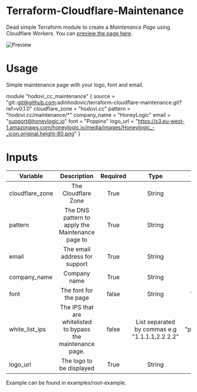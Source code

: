 # Terraform-Cloudflare-Maintenance

Dead simple Terraform module to create a *Maintenance Page* using Cloudflare Workers. You can [preview the page here](https://hodovi.cc/maintenance/).

![Preview](https://i.imgur.com/taxwrht.png)

# Usage

Simple maintenance page with your logo, font and email.

module "hodovi_cc_maintenance" {
  source          = "git::git@github.com:adinhodovic/terraform-cloudflare-maintenance.git?ref=v0.1.0"
  cloudflare_zone = "hodovi.cc"
  pattern         = "hodovi.cc/maintenance/*"
  company_name    = "HoneyLogic"
  email           = "support@honeylogic.io"
  font            = "Poppins"
  logo_url        = "https://s3.eu-west-1.amazonaws.com/honeylogic.io/media/images/Honeylogic_-_icon.original.height-80.png"
}

# Inputs

| Variable        | Description                                                  | Required | Type                                           | Default       |
|-----------------|:------------------------------------------------------------:|:--------:|:----------------------------------------------:|:-------------:|
| cloudflare_zone | The Cloudflare Zone                                          | True     | String                                         | -             |
| pattern         | The DNS pattern to apply the Maintenance page to             | True     | String                                         | -             |
| email           | The email address for support                                | True     | String                                         | -             |
| company_name    | Company name                                                 | True     | String                                         | -             |
| font            | The font for the page                                        | false    | String                                         | "Poppins"     |
| white_list_ips  | The IPS that are whitelisted to bypass the maintenance page. | false    | List separated by commas e.g "1.1.1.1,2.2.2.2" | "placeholder" |
| logo_url        | The logo to be displayed                                     | True     | String                                         | -             |

Example can be found in examples/root-example.
